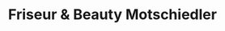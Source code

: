 ---
title: "Friseur & Beauty Motschiedler"
url: /zirndorf/friseur-und-beauty-motschiedler/
shop: Friseur
---